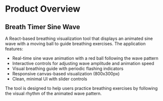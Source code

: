 # Product Overview

## Breath Timer Sine Wave

A React-based breathing visualization tool that displays an animated sine wave with a moving ball to guide breathing exercises. The application features:

- Real-time sine wave animation with a red ball following the wave pattern
- Interactive controls for adjusting wave amplitude and animation speed
- Visual breathing guide with periodic flashing indicators
- Responsive canvas-based visualization (800x300px)
- Clean, minimal UI with slider controls

The tool is designed to help users practice breathing exercises by following the visual rhythm of the animated wave pattern.